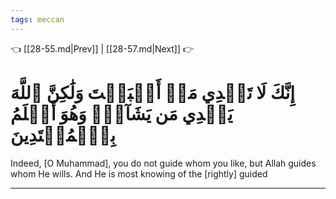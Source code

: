 ```yaml
---
tags: meccan
---
```


👈 [[28-55.md|Prev]] | [[28-57.md|Next]] 👉

# إِنَّكَ لَا تَهۡدِي مَنۡ أَحۡبَبۡتَ وَلَٰكِنَّ ٱللَّهَ يَهۡدِي مَن يَشَآءُۚ وَهُوَ أَعۡلَمُ بِٱلۡمُهۡتَدِينَ

Indeed, [O Muhammad], you do not guide whom you like, but Allah guides whom He wills. And He is most knowing of the [rightly] guided

---

